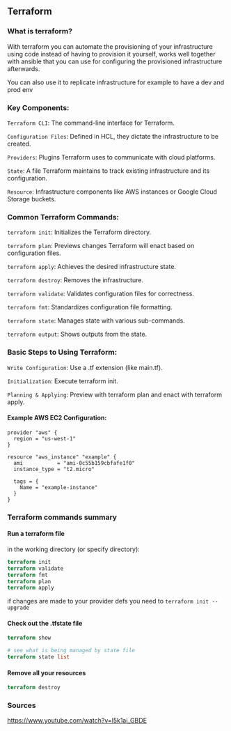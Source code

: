## Terraform


### What is terraform?

With terraform you can automate the provisioning of your infrastructure using code instead of having to provision it yourself, works well together with ansible that you can use for configuring the provisioned infrastructure afterwards.

You can also use it to replicate infrastructure for example to have a dev and prod env

### Key Components:

`Terraform CLI`: The command-line interface for Terraform.

`Configuration Files`: Defined in HCL, they dictate the infrastructure to be created.

`Providers`: Plugins Terraform uses to communicate with cloud platforms.

`State`: A file Terraform maintains to track existing infrastructure and its configuration.

`Resource`: Infrastructure components like AWS instances or Google Cloud Storage buckets.


### Common Terraform Commands:

`terraform init`: Initializes the Terraform directory.

`terraform plan`: Previews changes Terraform will enact based on configuration files.

`terraform apply`: Achieves the desired infrastructure state.

`terraform destroy`: Removes the infrastructure.

`terraform validate`: Validates configuration files for correctness.

`terraform fmt`: Standardizes configuration file formatting.

`terraform state`: Manages state with various sub-commands.

`terraform output`: Shows outputs from the state.

### Basic Steps to Using Terraform:

`Write Configuration`: Use a .tf extension (like main.tf).

`Initialization`: Execute terraform init.

`Planning & Applying`: Preview with terraform plan and enact with terraform apply.

#### Example AWS EC2 Configuration:

```hcl
provider "aws" {
  region = "us-west-1"
}

resource "aws_instance" "example" {
  ami           = "ami-0c55b159cbfafe1f0"
  instance_type = "t2.micro"

  tags = {
    Name = "example-instance"
  }
}
```

### Terraform commands summary

#### Run a terraform file

in the working directory (or specify directory):

```terraform
terraform init
terraform validate
terraform fmt
terraform plan
terraform apply
```

if changes are made to your provider defs you need to `terraform init --upgrade`

#### Check out the .tfstate file

```terraform
terraform show

# see what is being managed by state file
terraform state list
```

#### Remove all your resources

```terraform
terraform destroy
```


### Sources

https://www.youtube.com/watch?v=l5k1ai_GBDE


